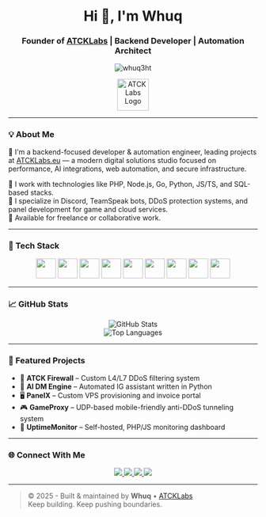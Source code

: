<h1 align="center">Hi 👋, I'm Whuq</h1>
<h3 align="center">Founder of <a href="https://atcklabs.eu" target="_blank">ATCKLabs</a> | Backend Developer | Automation Architect</h3>

<p align="center">
  <img src="https://komarev.com/ghpvc/?username=whuq3ht&label=Profile%20views&color=1da1f2&style=flat-square" alt="whuq3ht" />
</p>

<p align="center">
  <img src="https://atcklabs.eu/assets/img/favicon.png" alt="ATCKLabs Logo" width="64" height="64" />
</p>

---

### 💡 About Me

🚀 I'm a backend-focused developer & automation engineer, leading projects at [ATCKLabs.eu](https://atcklabs.eu) — a modern digital solutions studio focused on performance, AI integrations, web automation, and secure infrastructure.

🔧 I work with technologies like PHP, Node.js, Go, Python, JS/TS, and SQL-based stacks.  
🎯 I specialize in Discord, TeamSpeak bots, DDoS protection systems, and panel development for game and cloud services.  
💬 Available for freelance or collaborative work.

---

### 🚀 Tech Stack

<p align="center">
  <img src="https://cdn.jsdelivr.net/gh/devicons/devicon/icons/javascript/javascript-original.svg" width="40" height="40"/>
  <img src="https://cdn.jsdelivr.net/gh/devicons/devicon/icons/typescript/typescript-original.svg" width="40" height="40"/>
  <img src="https://cdn.jsdelivr.net/gh/devicons/devicon/icons/python/python-original.svg" width="40" height="40"/>
  <img src="https://cdn.jsdelivr.net/gh/devicons/devicon/icons/go/go-original.svg" width="40" height="40"/>
  <img src="https://cdn.jsdelivr.net/gh/devicons/devicon/icons/php/php-original.svg" width="40" height="40"/>
  <img src="https://cdn.jsdelivr.net/gh/devicons/devicon/icons/html5/html5-original.svg" width="40" height="40"/>
  <img src="https://cdn.jsdelivr.net/gh/devicons/devicon/icons/css3/css3-original.svg" width="40" height="40"/>
  <img src="https://cdn.jsdelivr.net/gh/devicons/devicon/icons/mysql/mysql-original.svg" width="40" height="40"/>
  <img src="https://cdn.jsdelivr.net/gh/devicons/devicon/icons/docker/docker-original.svg" width="40" height="40"/>
</p>

---

### 📈 GitHub Stats

<p align="center">
  <img src="https://github-readme-stats.vercel.app/api?username=whuq3ht&show_icons=true&theme=github_dark&hide_title=false" alt="GitHub Stats" />
  <br/>
  <img src="https://github-readme-stats.vercel.app/api/top-langs/?username=whuq3ht&layout=compact&theme=github_dark" alt="Top Languages" />
</p>

---

### 🧩 Featured Projects

- 🔐 **ATCK Firewall** – Custom L4/L7 DDoS filtering system
- 🧠 **AI DM Engine** – Automated IG assistant written in Python
- 🖥️ **PanelX** – Custom VPS provisioning and invoice portal
- 🎮 **GameProxy** – UDP-based mobile-friendly anti-DDoS tunneling system
- 🧰 **UptimeMonitor** – Self-hosted, PHP/JS monitoring dashboard

---

### 🌐 Connect With Me

<p align="center">
  <a href="https://github.com/whuq3ht" target="_blank">
    <img src="https://img.shields.io/badge/GitHub-181717?style=for-the-badge&logo=github&logoColor=white" />
  </a>
  <a href="https://instagram.com/haktan0zturk" target="_blank">
    <img src="https://img.shields.io/badge/Instagram-%23E4405F.svg?style=for-the-badge&logo=instagram&logoColor=white" />
  </a>
  <a href="mailto:support@atcklabs.eu" target="_blank">
    <img src="https://img.shields.io/badge/Email-support@atcklabs.eu-blue?style=for-the-badge&logo=gmail&logoColor=white" />
  </a>
  <a href="https://atcklabs.eu" target="_blank">
    <img src="https://img.shields.io/badge/ATCKLabs.eu-%2300ADEF.svg?style=for-the-badge&logo=cloudflare&logoColor=white" />
  </a>
</p>

---

> © 2025 - Built & maintained by **Whuq** • [ATCKLabs](https://atcklabs.eu)  
> Keep building. Keep pushing boundaries.
